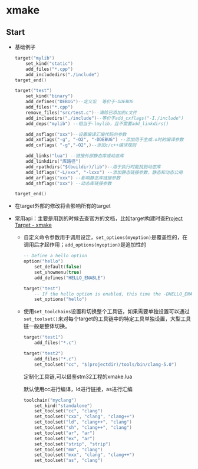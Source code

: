 # xmake

## Start

- 基础例子
  
  ```lua
  target("mylib")
      set_kind("static")
      add_files("*.cpp")
      add_includedirs("./include")
  target_end()
  
  target("test")
      set_kind("binary")
      add_defines("DEBUG")--定义宏  等价于-DDEBUG
      add_files("*.cpp")
      remove_files("src/test.c")--清除已添加的c文件
      add_incluedirs("./include")--等价于add_cxflags("-I./include")
      add_deps("mylib") --相当于-lmylib，且不需要add_linkdirs()
  
      add_asflags("xxx")--设置编译汇编代码的参数
      add_xmflags("-g", "-O2", "-DDEBUG") --添加用于生成.o时的编译参数
      add_cxflags( "-g","-O2",)--添加c/c++编译规则
  
      add_links("lua") --链接外部静态库或动态库
      add_linkdirs("库路径")
      add_rpathdirs("$(buildir)/lib")--用于执行时能找到动态库
      add_ldflags("-L/xxx", "-lxxx") --添加静态链接参数，静态和动态公用
      add_arflags("xxx") --影响静态库链接参数
      add_shflags("xxx") --动态库链接参数
  
  target_end()
  ```

- 在target外部的修改将会影响所有的target

- 常用api：主要是用到的时候去查官方的文档，比如target构建时查[Project Target - xmake](https://xmake.io/#/manual/project_target)
  
  - 自定义命令参数用于调用设定，`set_options(myoption)`是覆盖性的，在调用后才起作用；`add_options(myoption)`是追加性的
    
    ```lua
    -- Define a hello option
    option("hello")
        set_default(false)
        set_showmenu(true)
        add_defines("HELLO_ENABLE")
    
    target("test")
        -- If the hello option is enabled, this time the -DHELLO_ENABLE macro will be applied to the test target.
        set_options("hello")
    ```
  
  - 使用`set_toolchains`设置和切换整个工具链，如果需要单独设置可以通过`set_toolset()`来对每个target的工具链中的特定工具单独设置，大型工具链一般是整体切换。
    
    ```lua
    target("test1")
        add_files("*.c")
    
    target("test2")
        add_files("*.c")
        set_toolset("cc", "$(projectdir)/tools/bin/clang-5.0")
    ```
    
    定制化工具链,可以借鉴stm32工程的xmake.lua
    
    默认使用cc进行编译，ld进行链接，as进行汇编
    
    ```lua
    toolchain("myclang")
        set_kind("standalone")
        set_toolset("cc", "clang")
        set_toolset("cxx", "clang", "clang++")
        set_toolset("ld", "clang++", "clang")
        set_toolset("sh", "clang++", "clang")
        set_toolset("ar", "ar")
        set_toolset("ex", "ar")
        set_toolset("strip", "strip")
        set_toolset("mm", "clang")
        set_toolset("mxx", "clang", "clang++")
        set_toolset("as", "clang")
    ```
